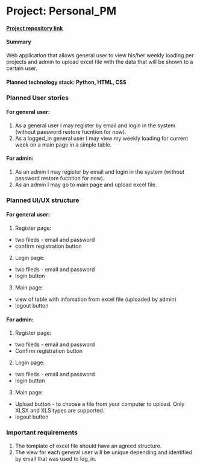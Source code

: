 # Project: Personal_PM

#### [Project repository link](https://github.com/sergeyuspenskyi/Personal_PM)

#### Summary
Web application that allows general user to view his/her weekly loading per projects and admin to upload excel file with the data that will be shown to a certain user.

#### Planned technology stack: Python, HTML, CSS


### Planned User stories

#### For general user:
1. As a general user I may register by email and login in the system (without password restore fucntion for now).
2. As a logged_in general user I may view my weekly loading for current week on a main page in a simple table.

#### For admin:
1. As an admin I may register by email and login in the system (without password restore fucntion for now).
2. As an admin I may go to main page and upload excel file.


### Planned UI/UX structure

#### For general user:
1. Register page: 
 * two fileds - email and password
 * confirm registration button
2. Login page: 
 * two fileds - email and password
 * login button
3. Main page: 
 * view of table with infomation from excel file (uploaded by admin)
 * logout button

#### For admin:
1. Register page: 
 * two fileds - email and password
 * Confirm registration button
2. Login page: 
 * two fileds - email and password
 * login button
3. Main page: 
 * Upload button - to choose a file from your computer to upload. Only XLSX and XLS types are supported.
 * logout button


### Important requirements

1. The template of excel file should have an agreed structure.
2. The view for each general user will be unique depending and identified by email that was used to log_in.
